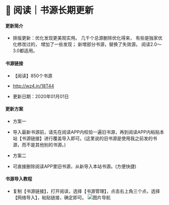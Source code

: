 # 📖 阅读｜书源长期更新

#### 更新简介

- 排版更新：优化发现更美观实用。 几千个总源删除优化得来， 有些是独家优化修改过的， 增加了一些发现； 新增部分书源，替换了失效源。 阅读2.0～3.0都适用。

#### 书源链接

- 【阅读】850个书源

- http://wz4.in/18T44

- 更新日期：2020年01月01日

#### 更新方案

- 方案一
- 导入最新书源前，请先在阅读APP内校验一遍旧书源，再到阅读APP内粘贴本站【书源链接】进行覆盖导入即可。(这里说的旧书源是使用我之前发的书源，而不是其他别的书源。)

- 方案二
- 可直接删除阅读APP里旧书源，从新导入本站书源。(方便快捷)

#### 书源导入教程

- 复制【书源链接】，打开阅读，选择【书源管理】，点击右上角三个点，选择【网络导入】，粘贴链接，确定即可。
![图片导航](https://images.gitee.com/uploads/images/2019/1229/073941_31bd44d1_5572791.jpeg "IMG_20191229_073820.jpg")